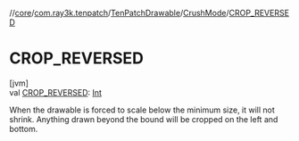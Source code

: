 //[core](../../../../index.md)/[com.ray3k.tenpatch](../../index.md)/[TenPatchDrawable](../index.md)/[CrushMode](index.md)/[CROP_REVERSED](-c-r-o-p_-r-e-v-e-r-s-e-d.md)

# CROP_REVERSED

[jvm]\
val [CROP_REVERSED](-c-r-o-p_-r-e-v-e-r-s-e-d.md): [Int](https://kotlinlang.org/api/latest/jvm/stdlib/kotlin/-int/index.html)

When the drawable is forced to scale below the minimum size, it will not shrink. Anything drawn beyond the bound will be cropped on the left and bottom.
